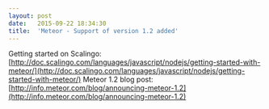 ```yaml
---
layout:	post
date:	2015-09-22 18:34:30
title:	'Meteor - Support of version 1.2 added'
---
```


Getting started on Scalingo: [http://doc.scalingo.com/languages/javascript/nodejs/getting-started-with-meteor/](http://doc.scalingo.com/languages/javascript/nodejs/getting-started-with-meteor/)
Meteor 1.2 blog post: [http://info.meteor.com/blog/announcing-meteor-1.2](http://info.meteor.com/blog/announcing-meteor-1.2)
